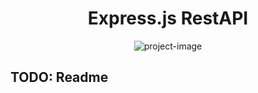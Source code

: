<h1 align="center" id="title">Express.js RestAPI</h1>

<p align="center"><img src="https://socialify.git.ci/Emsa001/rest-api-template/image?font=Inter&amp;language=1&amp;name=1&amp;owner=1&amp;pattern=Solid&amp;stargazers=1&amp;theme=Auto" alt="project-image"></p>

<h2>TODO: Readme</h2>
